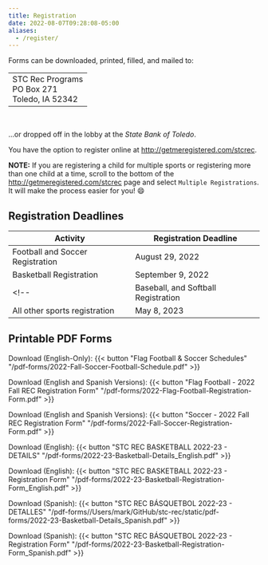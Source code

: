 ```yaml
---
title: Registration
date: 2022-08-07T09:28:08-05:00
aliases:
  - /register/
---
```


Forms can be downloaded, printed, filled, and mailed to:

<table>
  <tr><td> STC Rec Programs <br/> PO Box 271 <br/> Toledo, IA 52342 </td></tr>
</table><br/>

...or dropped off in the lobby at the _State Bank of Toledo_.

<!-- Online registration is also available at [http://getmeregistered.com/stcrec](http://getmeregistered.com/stcrec). /-->
<!-- You have the option to register online at http://getmeregistered.com/stcrecsummer. -->

You have the option to register online at http://getmeregistered.com/stcrec.

**NOTE:** If you are registering a child for multiple sports or registering more than one child at a time, scroll to the bottom of the http://getmeregistered.com/stcrec page and select `Multiple Registrations`.  It will make the process easier for you! :smile:

## Registration Deadlines

  | Activity | Registration Deadline |
  | --- | --- |
  | Football and Soccer Registration | August 29, 2022 |
  | Basketball Registration | September 9, 2022 |
  <!-- | Baseball, and Softball Registration | April 10, 2023 |
  | All other sports registration | May 8, 2023 | -->

## Printable PDF Forms

  <!-- Download (English): {{< button "All Activities - 2023 Summer REC Registration Form (English)" "/pdf-forms/2023SummerRec-RegistrationForm-ENG.pdf" >}}

  Download (Spanish): {{< button "All Activities - 2023 Summer REC Registration Form (Spanish)" "/pdf-forms/2023SummerRec-RegistrationForm-SPAN.pdf" >}}   -->
  
  Download (English-Only): {{< button "Flag Football & Soccer Schedules" "/pdf-forms/2022-Fall-Soccer-Football-Schedule.pdf" >}}

  Download (English and Spanish Versions): {{< button "Flag Football - 2022 Fall REC Registration Form" "/pdf-forms/2022-Flag-Football-Registration-Form.pdf" >}}

  Download (English and Spanish Versions): {{< button "Soccer - 2022 Fall REC Registration Form" "/pdf-forms/2022-Fall-Soccer-Registration-Form.pdf" >}}

  Download (English): {{< button "STC REC BASKETBALL 2022-23 - DETAILS" "/pdf-forms/2022-23-Basketball-Details_English.pdf" >}}

  Download (English): {{< button "STC REC BASKETBALL 2022-23 - Registration Form" "/pdf-forms/2022-23-Basketball-Registration-Form_English.pdf" >}}

  Download (Spanish): {{< button "STC REC BÁSQUETBOL 2022-23 - DETALLES" "/pdf-forms//Users/mark/GitHub/stc-rec/static/pdf-forms/2022-23-Basketball-Details_Spanish.pdf" >}}

  Download (Spanish): {{< button "STC REC BÁSQUETBOL 2022-23 - Registration Form" "/pdf-forms/2022-23-Basketball-Registration-Form_Spanish.pdf" >}}


